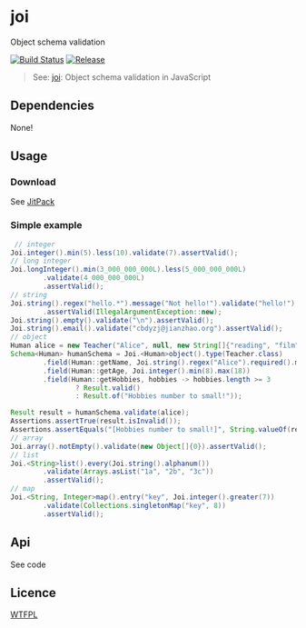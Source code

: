 # joi

Object schema validation 

[![Build Status](https://travis-ci.org/cbdyzj/joi.svg?branch=master)](https://travis-ci.org/cbdyzj/joi)
[![Release](https://jitpack.io/v/cbdyzj/joi.svg)](https://jitpack.io/#cbdyzj/joi)

> See: [joi](https://github.com/hapijs/joi): Object schema validation in JavaScript

## Dependencies

None!

## Usage

### Download

See [JitPack](https://jitpack.io/#cbdyzj/joi/0.3.2)

### Simple example

```java
 // integer
Joi.integer().min(5).less(10).validate(7).assertValid();
// long integer
Joi.longInteger().min(3_000_000_000L).less(5_000_000_000L)
        .validate(4_000_000_000L)
        .assertValid();
// string
Joi.string().regex("hello.*").message("Not hello!").validate("hello!")
        .assertValid(IllegalArgumentException::new);
Joi.string().empty().validate("\n").assertValid();
Joi.string().email().validate("cbdyzj@jianzhao.org").assertValid();
// object
Human alice = new Teacher("Alice", null, new String[]{"reading", "film"});
Schema<Human> humanSchema = Joi.<Human>object().type(Teacher.class)
        .field(Human::getName, Joi.string().regex("Alice").required().message("Wrong name!"))
        .field(Human::getAge, Joi.integer().min(8).max(18))
        .field(Human::getHobbies, hobbies -> hobbies.length >= 3
                ? Result.valid()
                : Result.of("Hobbies number to small!"));

Result result = humanSchema.validate(alice);
Assertions.assertTrue(result.isInvalid());
Assertions.assertEquals("[Hobbies number to small!]", String.valueOf(result.getMessages()));
// array
Joi.array().notEmpty().validate(new Object[]{0}).assertValid();
// list
Joi.<String>list().every(Joi.string().alphanum())
        .validate(Arrays.asList("1a", "2b", "3c"))
        .assertValid();
// map
Joi.<String, Integer>map().entry("key", Joi.integer().greater(7))
        .validate(Collections.singletonMap("key", 8))
        .assertValid();
```

## Api

See code

## Licence

[WTFPL](https://en.wikipedia.org/wiki/WTFPL)
